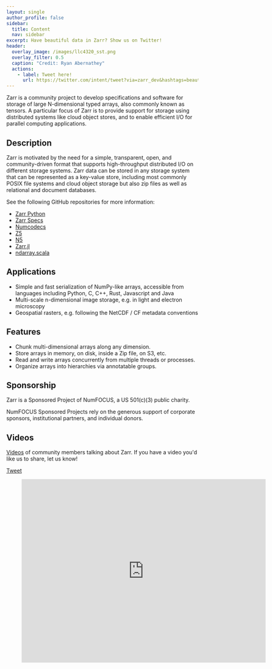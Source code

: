 ```yaml
---
layout: single
author_profile: false
sidebar:
  title: Content
  nav: sidebar
excerpt: Have beautiful data in Zarr? Show us on Twitter!
header:
  overlay_image: /images/llc4320_sst.png
  overlay_filter: 0.5
  caption: "Credit: Ryan Abernathey"
  actions:
    - label: Tweet here!
      url: https://twitter.com/intent/tweet?via=zarr_dev&hashtags=beautifuldata
---
```


Zarr is a community project to develop specifications and software for
storage of large N-dimensional typed arrays, also commonly known as
tensors. A particular focus of Zarr is to provide support for storage
using distributed systems like cloud object stores, and to enable
efficient I/O for parallel computing applications.

## Description

Zarr is motivated by the need for a simple, transparent, open, and
community-driven format that supports high-throughput distributed I/O on
different storage systems. Zarr data can be stored in any storage system that
can be represented as a key-value store, including most commonly POSIX file
systems and cloud object storage but also zip files as well as relational and
document databases.

See the following GitHub repositories for more information:

- [Zarr Python](https://github.com/zarr-developers/zarr)
- [Zarr Specs](https://github.com/zarr-developers/zarr-specs)
- [Numcodecs](https://github.com/zarr-developers/numcodecs)
- [Z5](https://github.com/constantinpape/z5)
- [N5](https://github.com/saalfeldlab/n5)
- [Zarr.jl](https://github.com/meggart/Zarr.jl)
- [ndarray.scala](https://github.com/lasersonlab/ndarray.scala)

## Applications

- Simple and fast serialization of NumPy-like arrays, accessible from languages including Python, C, C++, Rust, Javascript and Java
- Multi-scale n-dimensional image storage, e.g. in light and electron microscopy
- Geospatial rasters, e.g. following the NetCDF / CF metadata conventions

## Features

- Chunk multi-dimensional arrays along any dimension.
- Store arrays in memory, on disk, inside a Zip file, on S3, etc.
- Read and write arrays concurrently from multiple threads or processes.
- Organize arrays into hierarchies via annotatable groups.

## Sponsorship

Zarr is a Sponsored Project of NumFOCUS, a US 501(c)(3) public charity.

NumFOCUS Sponsored Projects rely on the generous support of corporate sponsors, institutional partners, and individual donors.

## Videos

[Videos](https://www.youtube.com/playlist?list=PLvkeNUPrCU04Xvcph4ErxsRkZq28Oucr7)
of community members talking about Zarr. If you have a video you'd like us to share, let us know!

<a href="https://twitter.com/share?ref_src=twsrc%5Etfw" class="twitter-share-button" data-text="Take a look at my video about Zarr! " data-hashtags="beautifuldata" data-related="zarr_dev" data-show-count="false">Tweet</a><script async src="https://platform.twitter.com/widgets.js" charset="utf-8"></script>

<div class="video">
    <figure>
        <iframe width="640" height="480"
            src="https://www.youtube.com/embed/videoseries?list=PLvkeNUPrCU04Xvcph4ErxsRkZq28Oucr7"
            frameborder="0" allowfullscreen></iframe>
    </figure>
</div>
